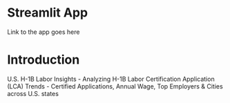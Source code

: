# Streamlit App
 Link to the app goes here

# Introduction
U.S. H-1B Labor Insights - Analyzing H-1B Labor Certification Application (LCA) Trends - Certified Applications, Annual Wage, Top Employers &amp; Cities across U.S. states
